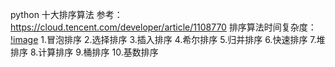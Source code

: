 python 十大排序算法 参考：https://cloud.tencent.com/developer/article/1108770
排序算法时间复杂度：
[!image]()
1.冒泡排序
2.选择排序
3.插入排序
4.希尔排序
5.归并排序
6.快速排序
7.堆排序
8.计算排序
9.桶排序
10.基数排序